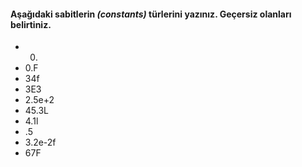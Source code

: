#### Aşağıdaki sabitlerin _(constants)_ türlerini yazınız. Geçersiz olanları belirtiniz.

* 0.
* 0.F
* 34f
* 3E3
* 2.5e+2
* 45.3L
* 4.1l
* .5
* 3.2e-2f
* 67F
